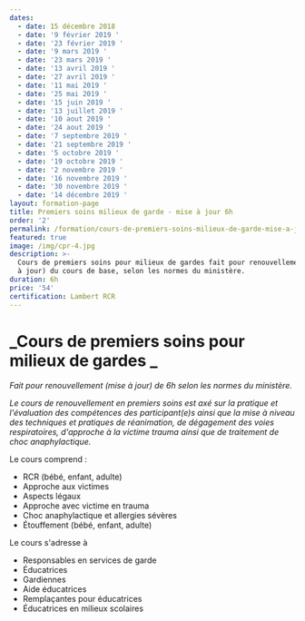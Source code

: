 ```yaml
---
dates:
  - date: 15 décembre 2018
  - date: '9 février 2019 '
  - date: '23 février 2019 '
  - date: '9 mars 2019 '
  - date: '23 mars 2019 '
  - date: '13 avril 2019 '
  - date: '27 avril 2019 '
  - date: '11 mai 2019 '
  - date: '25 mai 2019 '
  - date: '15 juin 2019 '
  - date: '13 juillet 2019 '
  - date: '10 aout 2019 '
  - date: '24 aout 2019 '
  - date: '7 septembre 2019 '
  - date: '21 septembre 2019 '
  - date: '5 octobre 2019 '
  - date: '19 octobre 2019 '
  - date: '2 novembre 2019 '
  - date: '16 novembre 2019 '
  - date: '30 novembre 2019 '
  - date: '14 décembre 2019 '
layout: formation-page
title: Premiers soins milieux de garde - mise à jour 6h
order: '2'
permalink: /formation/cours-de-premiers-soins-milieux-de-garde-mise-a-jour
featured: true
image: /img/cpr-4.jpg
description: >-
  Cours de premiers soins pour milieux de gardes fait pour renouvellement (mise
  à jour) du cours de base, selon les normes du ministère.
duration: 6h
price: '54'
certification: Lambert RCR
---
```

# _Cours de premiers soins pour milieux de gardes _

_Fait pour renouvellement (mise à jour) de 6h selon les normes du ministère._

_Le cours de renouvellement en premiers soins est axé sur la pratique et l'évaluation des compétences des participant(e)s ainsi que la mise à niveau des techniques et pratiques de réanimation, de dégagement des voies respiratoires, d'approche à la victime trauma ainsi que de traitement de choc anaphylactique._

Le cours comprend :

* RCR  (bébé, enfant, adulte)
* Approche aux victimes
* Aspects légaux
* Approche avec victime en trauma
* Choc anaphylactique et allergies sévères
* Étouffement (bébé, enfant, adulte)

Le cours s'adresse à

* Responsables en services de garde
* Éducatrices
* Gardiennes
* Aide éducatrices
* Remplaçantes pour éducatrices
* Éducatrices en milieux scolaires
